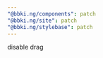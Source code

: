 ```yaml
---
"@bbki.ng/components": patch
"@bbki.ng/site": patch
"@bbki.ng/stylebase": patch
---
```


disable drag
